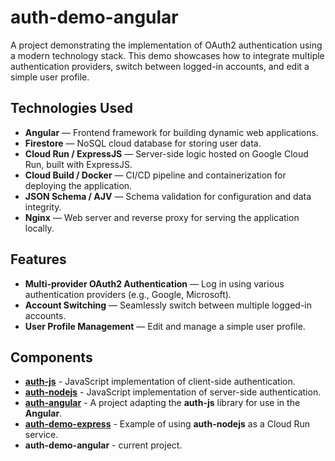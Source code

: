 # auth-demo-angular

A project demonstrating the implementation of OAuth2 authentication using a modern technology stack. This demo showcases how to integrate multiple authentication providers, switch between logged-in accounts, and edit a simple user profile.

## Technologies Used

- **Angular** — Frontend framework for building dynamic web applications.
- **Firestore** — NoSQL cloud database for storing user data.
- **Cloud Run / ExpressJS** — Server-side logic hosted on Google Cloud Run, built with ExpressJS.
- **Cloud Build / Docker** — CI/CD pipeline and containerization for deploying the application.
- **JSON Schema / AJV** — Schema validation for configuration and data integrity.
- **Nginx** — Web server and reverse proxy for serving the application locally.

## Features

- **Multi-provider OAuth2 Authentication** — Log in using various authentication providers (e.g., Google, Microsoft).
- **Account Switching** — Seamlessly switch between multiple logged-in accounts.
- **User Profile Management** — Edit and manage a simple user profile.

## Components

- **[auth-js](https://github.com/pawel-stepnowski/auth)** - JavaScript implementation of client-side authentication.
- **[auth-nodejs](https://github.com/pawel-stepnowski/auth-nodejs)** - JavaScript implementation of server-side authentication.
- **[auth-angular](https://github.com/pawel-stepnowski/auth-angular)** - A project adapting the **auth-js** library for use in the **Angular**.
- **[auth-demo-express](https://github.com/pawel-stepnowski/auth-demo-express)** - Example of using **auth-nodejs** as a Cloud Run service.
- **auth-demo-angular** - current project.